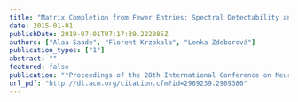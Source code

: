 ```yaml
---
title: "Matrix Completion from Fewer Entries: Spectral Detectability and Rank Estimation"
date: 2015-01-01
publishDate: 2019-07-01T07:17:39.222085Z
authors: ["Alaa Saade", "Florent Krzakala", "Lenka Zdeborová"]
publication_types: ["1"]
abstract: ""
featured: false
publication: "*Proceedings of the 28th International Conference on Neural Information Processing Systems - Volume 1*"
url_pdf: "http://dl.acm.org/citation.cfm?id=2969239.2969380"
---
```


